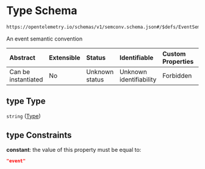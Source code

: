 # Type Schema

```txt
https://opentelemetry.io/schemas/v1/semconv.schema.json#/$defs/EventSemanticConvention/properties/type
```

An event semantic convention

| Abstract            | Extensible | Status         | Identifiable            | Custom Properties | Additional Properties | Access Restrictions | Defined In                                                                           |
| :------------------ | :--------- | :------------- | :---------------------- | :---------------- | :-------------------- | :------------------ | :----------------------------------------------------------------------------------- |
| Can be instantiated | No         | Unknown status | Unknown identifiability | Forbidden         | Allowed               | none                | [semconv.schema.json\*](../../../schemas/semconv.schema.json "open original schema") |

## type Type

`string` ([Type](../event/semconv-opentelemetry-semantic-convention-schema-definitions-event-properties-type.md))

## type Constraints

**constant**: the value of this property must be equal to:

```json
"event"
```
